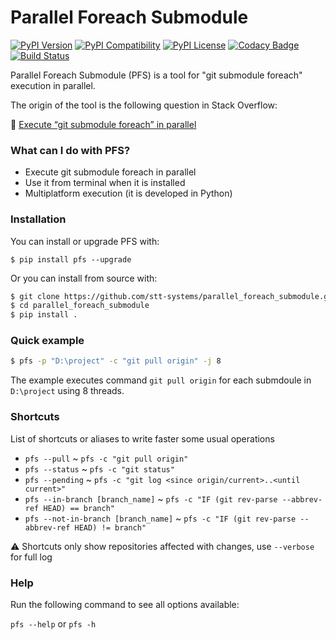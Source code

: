 # Parallel Foreach Submodule

[![PyPI Version](https://img.shields.io/pypi/v/pfs.svg)](https://pypi.python.org/pypi/pfs)
[![PyPI Compatibility](https://img.shields.io/pypi/pyversions/pfs.svg)](https://pypi.python.org/pypi/pfs)
[![PyPI License](https://img.shields.io/pypi/l/pfs.svg)](https://github.com/stt-systems/parallel_foreach_submodule/blob/master/LICENSE)
[![Codacy Badge](https://api.codacy.com/project/badge/Grade/310f5a8b6cc147bba156b607a4b4f1b1)](https://www.codacy.com/manual/stt-systems/parallel_foreach_submodule?utm_source=github.com&amp;utm_medium=referral&amp;utm_content=stt-systems/parallel_foreach_submodule&amp;utm_campaign=Badge_Grade)
[![Build Status](https://travis-ci.org/stt-systems/parallel_foreach_submodule.svg?branch=master)](https://travis-ci.org/stt-systems/parallel_foreach_submodule)

Parallel Foreach Submodule (PFS) is a tool for "git submodule foreach" execution in parallel.

The origin of the tool is the following question in Stack Overflow:

👀 [Execute “git submodule foreach” in parallel](https://stackoverflow.com/a/50178665/9739532)


### What can I do with PFS?

* Execute git submodule foreach in parallel
* Use it from terminal when it is installed
* Multiplatform execution (it is developed in Python)


### Installation

You can install or upgrade PFS with:

`$ pip install pfs --upgrade`

Or you can install from source with:

```bash
$ git clone https://github.com/stt-systems/parallel_foreach_submodule.git --recursive
$ cd parallel_foreach_submodule
$ pip install .
```


### Quick example

```bash
$ pfs -p "D:\project" -c "git pull origin" -j 8
```

The example executes command `git pull origin` for each submdoule in `D:\project` using 8 threads.


### Shortcuts

List of shortcuts or aliases to write faster some usual operations

* `pfs --pull` ~ `pfs -c "git pull origin"`
* `pfs --status` ~ `pfs -c "git status"` 
* `pfs --pending` ~ `pfs -c "git log <since origin/current>..<until current>"`
* `pfs --in-branch [branch_name]` ~ `pfs -c "IF (git rev-parse --abbrev-ref HEAD) == branch"`
* `pfs --not-in-branch [branch_name]` ~ `pfs -c "IF (git rev-parse --abbrev-ref HEAD) != branch"`

⚠️ Shortcuts only show repositories affected with changes, use `--verbose` for full log


### Help

Run the following command to see all options available:

`pfs --help` or `pfs -h`
